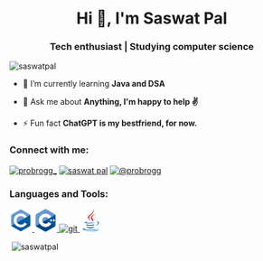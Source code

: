 <h1 align="center">Hi 👋, I'm Saswat Pal</h1>
<h3 align="center">Tech enthusiast | Studying computer science</h3>

<p align="left"> <img src="https://komarev.com/ghpvc/?username=saswatpal&label=Profile%20views&color=0e75b6&style=flat" alt="saswatpal" /> </p>

- 🌱 I’m currently learning **Java and DSA**

- 💬 Ask me about **Anything, I'm happy to help ✌️**

- ⚡ Fun fact **ChatGPT is my bestfriend, for now.**

<h3 align="left">Connect with me:</h3>
<p align="left">
<a href="https://twitter.com/probrogg_" target="blank"><img align="center" src="https://raw.githubusercontent.com/rahuldkjain/github-profile-readme-generator/master/src/images/icons/Social/twitter.svg" alt="probrogg_" height="30" width="40" /></a>
<a href="https://linkedin.com/in/saswat pal" target="blank"><img align="center" src="https://raw.githubusercontent.com/rahuldkjain/github-profile-readme-generator/master/src/images/icons/Social/linked-in-alt.svg" alt="saswat pal" height="30" width="40" /></a>
<a href="https://hashnode.com/@probrogg" target="blank"><img align="center" src="https://raw.githubusercontent.com/rahuldkjain/github-profile-readme-generator/master/src/images/icons/Social/hashnode.svg" alt="@probrogg" height="30" width="40" /></a>
</p>

<h3 align="left">Languages and Tools:</h3>
<p align="left"> <a href="https://www.cprogramming.com/" target="_blank" rel="noreferrer"> <img src="https://raw.githubusercontent.com/devicons/devicon/master/icons/c/c-original.svg" alt="c" width="40" height="40"/> </a> <a href="https://www.w3schools.com/cpp/" target="_blank" rel="noreferrer"> <img src="https://raw.githubusercontent.com/devicons/devicon/master/icons/cplusplus/cplusplus-original.svg" alt="cplusplus" width="40" height="40"/> </a> <a href="https://git-scm.com/" target="_blank" rel="noreferrer"> <img src="https://www.vectorlogo.zone/logos/git-scm/git-scm-icon.svg" alt="git" width="40" height="40"/> </a> <a href="https://www.java.com" target="_blank" rel="noreferrer"> <img src="https://raw.githubusercontent.com/devicons/devicon/master/icons/java/java-original.svg" alt="java" width="40" height="40"/> </a> </p>

<p>&nbsp;<img align="center" src="https://github-readme-stats.vercel.app/api?username=saswatpal&show_icons=true&locale=en" alt="saswatpal" /></p>
